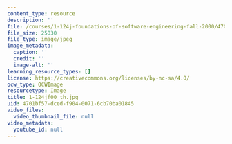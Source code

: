```yaml
---
content_type: resource
description: ''
file: /courses/1-124j-foundations-of-software-engineering-fall-2000/4701bf57dcedf90400716cb70ba01845_1-124jf00_th.jpg
file_size: 25030
file_type: image/jpeg
image_metadata:
  caption: ''
  credit: ''
  image-alt: ''
learning_resource_types: []
license: https://creativecommons.org/licenses/by-nc-sa/4.0/
ocw_type: OCWImage
resourcetype: Image
title: 1-124jf00_th.jpg
uid: 4701bf57-dced-f904-0071-6cb70ba01845
video_files:
  video_thumbnail_file: null
video_metadata:
  youtube_id: null
---
```

